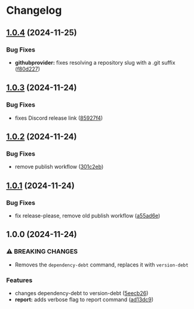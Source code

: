 # Changelog

## [1.0.4](https://github.com/xeel-dev/xeel-cli/compare/v1.0.3...v1.0.4) (2024-11-25)


### Bug Fixes

* **githubprovider:** fixes resolving a repository slug with a .git suffix ([f80d227](https://github.com/xeel-dev/xeel-cli/commit/f80d2272bad45365aaed15a42848910b72aad7ca))

## [1.0.3](https://github.com/xeel-dev/xeel-cli/compare/v1.0.2...v1.0.3) (2024-11-24)


### Bug Fixes

* fixes Discord release link ([85927f4](https://github.com/xeel-dev/xeel-cli/commit/85927f495f18abc90dfc46d7ac4a098141b7e72a))

## [1.0.2](https://github.com/xeel-dev/xeel-cli/compare/v1.0.1...v1.0.2) (2024-11-24)


### Bug Fixes

* remove publish workflow ([301c2eb](https://github.com/xeel-dev/xeel-cli/commit/301c2eb1bf6ac10d885b57af166213c48d7f603f))

## [1.0.1](https://github.com/xeel-dev/xeel-cli/compare/v1.0.0...v1.0.1) (2024-11-24)


### Bug Fixes

* fix release-please, remove old publish workflow ([a55ad6e](https://github.com/xeel-dev/xeel-cli/commit/a55ad6eb22a204eb848a333857ad45cc302fc7cf))

## 1.0.0 (2024-11-24)


### ⚠ BREAKING CHANGES

* Removes the `dependency-debt` command, replaces it with `version-debt`

### Features

* changes dependency-debt to version-debt ([5eecb26](https://github.com/xeel-dev/xeel-cli/commit/5eecb266f029c0dd606a2a0bf9f098c15832f2ea))
* **report:** adds verbose flag to report command ([ad13dc9](https://github.com/xeel-dev/xeel-cli/commit/ad13dc996f83c25479880910f9e9eb1033a37912))

